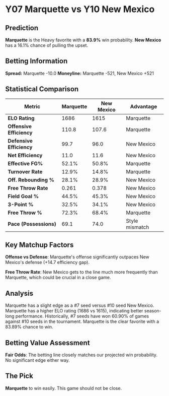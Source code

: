 # Y07 Marquette vs Y10 New Mexico

## Prediction
**Marquette** is the Heavy favorite with a **83.9%** win probability.
**New Mexico** has a 16.1% chance of pulling the upset.

## Betting Information
**Spread:** Marquette -10.0
**Moneyline:** Marquette -521, New Mexico +521

## Statistical Comparison

| Metric | Marquette | New Mexico | Advantage |
|--------|-----------------|-----------------|----------|
| **ELO Rating** | 1686 | 1615 | Marquette |
| **Offensive Efficiency** | 110.8 | 107.6 | Marquette |
| **Defensive Efficiency** | 99.7 | 96.0 | New Mexico |
| **Net Efficiency** | 11.0 | 11.6 | New Mexico |
| **Effective FG%** | 52.1% | 50.8% | Marquette |
| **Turnover Rate** | 12.9% | 14.8% | Marquette |
| **Off. Rebounding %** | 28.1% | 28.9% | New Mexico |
| **Free Throw Rate** | 0.261 | 0.378 | New Mexico |
| **Field Goal %** | 44.5% | 45.3% | New Mexico |
| **3-Point %** | 32.5% | 34.1% | New Mexico |
| **Free Throw %** | 72.3% | 68.4% | Marquette |
| **Pace (Possessions)** | 69.1 | 74.0 | Style mismatch |

## Key Matchup Factors

**Offense vs Defense**: Marquette's offense significantly outpaces New Mexico's defense (+14.7 efficiency gap).

**Free Throw Rate**: New Mexico gets to the line much more frequently than Marquette, which could be crucial in a close game.

## Analysis

Marquette has a slight edge as a #7 seed versus #10 seed New Mexico. Marquette has a higher ELO rating (1686 vs 1615), indicating better season-long performance. Historically, #7 seeds have won 60.90% of games against #10 seeds in the tournament. Marquette is the clear favorite with a 83.89% chance to win.

## Betting Value Assessment

**Fair Odds**: The betting line closely matches our projected win probability. No significant edge either way.

## The Pick

**Marquette** to win easily. This game should not be close.

